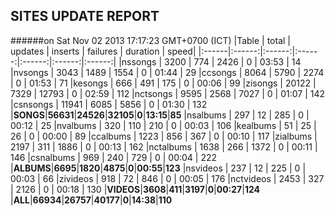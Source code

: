 
## SITES UPDATE REPORT

######on Sat Nov 02 2013 17:17:23 GMT+0700 (ICT)
|Table | total | updates | inserts | failures | duration | speed|
|:------|:------:|:------:|:------:|:------:|:------:|:------:|
|nssongs | 3200 | 774 | 2426 | 0 | 03:53 | 14
|nvsongs | 3043 | 1489 | 1554 | 0 | 01:44 | 29
|ccsongs | 8064 | 5790 | 2274 | 0 | 01:53 | 71
|kesongs | 666 | 491 | 175 | 0 | 00:06 | 99
|zisongs | 20122 | 7329 | 12793 | 0 | 02:59 | 112
|nctsongs | 9595 | 2568 | 7027 | 0 | 01:07 | 142
|csnsongs | 11941 | 6085 | 5856 | 0 | 01:30 | 132
|**SONGS**|**56631**|**24526**|**32105**|**0**|**13:15**|**85**
|nsalbums | 297 | 12 | 285 | 0 | 00:12 | 25
|nvalbums | 320 | 110 | 210 | 0 | 00:03 | 106
|kealbums | 51 | 25 | 26 | 0 | 00:00 | 89
|ccalbums | 1223 | 856 | 367 | 0 | 00:10 | 117
|zialbums | 2197 | 311 | 1886 | 0 | 00:13 | 162
|nctalbums | 1638 | 266 | 1372 | 0 | 00:11 | 146
|csnalbums | 969 | 240 | 729 | 0 | 00:04 | 222
|**ALBUMS**|**6695**|**1820**|**4875**|**0**|**00:55**|**123**
|nsvideos | 237 | 12 | 225 | 0 | 00:03 | 66
|zivideos | 918 | 72 | 846 | 0 | 00:05 | 176
|nctvideos | 2453 | 327 | 2126 | 0 | 00:18 | 130
|**VIDEOS**|**3608**|**411**|**3197**|**0**|**00:27**|**124**
|**ALL**|**66934**|**26757**|**40177**|**0**|**14:38**|**110**

